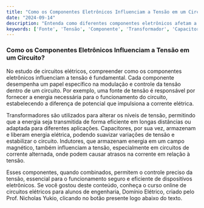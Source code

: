 ```yaml
---
title: "Como os Componentes Eletrônicos Influenciam a Tensão em um Circuito?"
date: "2024-09-14"
description: "Entenda como diferentes componentes eletrônicos afetam a tensão em circuitos elétricos."
keywords: ['Fonte', 'Tensão', 'Componente', 'Transformador', 'Capacitor', 'Indutor', 'linear']
---
```


### Como os Componentes Eletrônicos Influenciam a Tensão em um Circuito?

No estudo de circuitos elétricos, compreender como os componentes eletrônicos influenciam a tensão é fundamental. Cada componente desempenha um papel específico na modulação e controle da tensão dentro de um circuito. Por exemplo, uma fonte de tensão é responsável por fornecer a energia necessária para o funcionamento do circuito, estabelecendo a diferença de potencial que impulsiona a corrente elétrica.

Transformadores são utilizados para alterar os níveis de tensão, permitindo que a energia seja transmitida de forma eficiente em longas distâncias ou adaptada para diferentes aplicações. Capacitores, por sua vez, armazenam e liberam energia elétrica, podendo suavizar variações de tensão e estabilizar o circuito. Indutores, que armazenam energia em um campo magnético, também influenciam a tensão, especialmente em circuitos de corrente alternada, onde podem causar atrasos na corrente em relação à tensão.

Esses componentes, quando combinados, permitem o controle preciso da tensão, essencial para o funcionamento seguro e eficiente de dispositivos eletrônicos. Se você gostou deste conteúdo, conheça o curso online de circuitos elétricos para alunos de engenharia, Domínio Elétrico, criado pelo Prof. Nicholas Yukio, clicando no botão presente logo abaixo do texto.